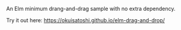 An Elm minimum drang-and-drag sample with no extra dependency.

Try it out here:
https://okuisatoshi.github.io/elm-drag-and-drop/
